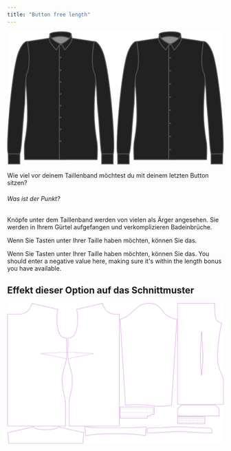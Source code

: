 ```yaml
---
title: "Button free length"
---
```


![Freie Länge Knopf](./buttonfreelength.svg)

Wie viel vor deinem Taillenband möchtest du mit deinem letzten Button sitzen?

<Note>

###### Was ist der Punkt?

Knöpfe unter dem Taillenband werden von vielen als Ärger angesehen.
Sie werden in Ihrem Gürtel aufgefangen und verkomplizieren Badeinbrüche.

Wenn Sie Tasten unter Ihrer Taille haben möchten, können Sie das.

Wenn Sie Tasten unter Ihrer Taille haben möchten, können Sie das. You should enter a negative value here,
making sure it's within the length bonus you have available.

</Note>

## Effekt dieser Option auf das Schnittmuster

![Dieses Bild zeigt den Effekt dieser Option, indem es mehrere Varianten überlagert, die einen anderen Wert für diese Option haben](simone_buttonfreelength_sample.svg "Effekt dieser Option auf das Schnittmuster")
